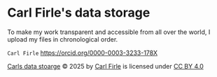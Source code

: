 # Carl Firle's data storage
To make my work transparent and accessible from all over the world, I upload my files in chronological order. <p>
`Carl Firle` <a href="https://orcid.org/0000-0003-3233-178X">https://orcid.org/0000-0003-3233-178X</a>

<a href="https://github.com/Carl-Firle/my-data-storage">Carls data stoarge</a> © 2025 by <a href="https://orcid.org/0000-0003-3233-178X">Carl Firle</a> is licensed under <a href="https://creativecommons.org/licenses/by/4.0/">CC BY 4.0</a><img src="https://mirrors.creativecommons.org/presskit/icons/cc.svg" alt="" style="max-width: 1em;max-height:1em;margin-left: .2em;"><img src="https://mirrors.creativecommons.org/presskit/icons/by.svg" alt="" style="max-width: 1em;max-height:1em;margin-left: .2em;">
